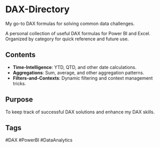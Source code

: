 # DAX-Directory
My go-to DAX formulas for solving common data challenges.

A personal collection of useful DAX formulas for Power BI and Excel. Organized by category for quick reference and future use.  

## Contents  
- **Time-Intelligence**: YTD, QTD, and other date calculations.  
- **Aggregations**: Sum, average, and other aggregation patterns.  
- **Filters-and-Contexts**: Dynamic filtering and context management tricks.  

## Purpose  
To keep track of successful DAX solutions and enhance my DAX skills.  

## Tags  
#DAX #PowerBI #DataAnalytics  

